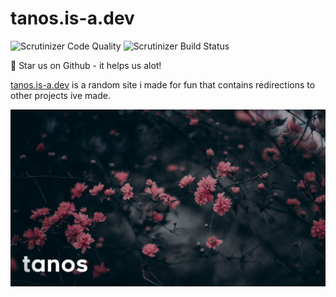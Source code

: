 # tanos.is-a.dev

![Scrutinizer Code Quality](https://scrutinizer-ci.com/g/TacoGit/TacoGit.github.io/badges/quality-score.png)
![Scrutinizer Build Status](https://scrutinizer-ci.com/g/TacoGit/TacoGit.github.io/badges/build.png)

💖 Star us on Github - it helps us alot!

[tanos.is-a.dev](https://TacoGit.github.io) is a random site i made for fun
that contains redirections to other projects ive made.

![tanos-frontend](https://raw.githubusercontent.com/TacoGit/TacoGit.github.io/main/images/sakura.png)
